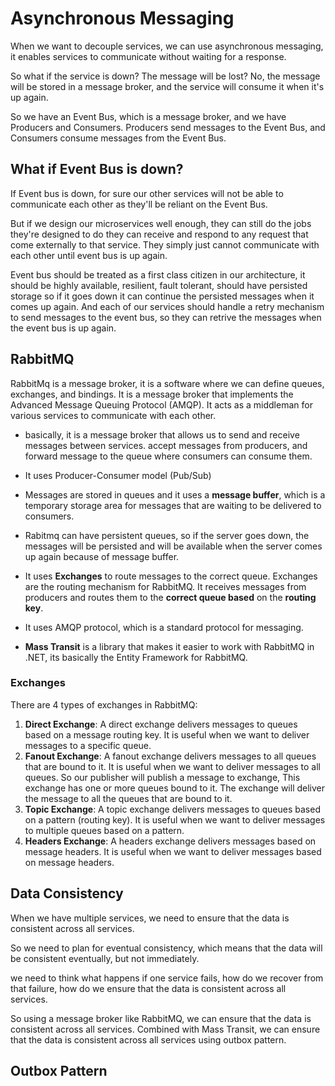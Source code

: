 # Asynchronous Messaging

When we want to decouple services, we can use asynchronous messaging, it enables services to communicate without waiting for a response.

So what if the service is down? The message will be lost? No, the message will be stored in a message broker, and the service will consume it when it's up again.

So we have an Event Bus, which is a message broker, and we have Producers and Consumers. Producers send messages to the Event Bus, and Consumers consume messages from the Event Bus.

## What if Event Bus is down?

If Event bus is down, for sure our other services will not be able to communicate each other as they'll be reliant on the Event Bus.

But if we design our microservices well enough, they can still do the jobs they're designed to do they can receive and respond to any request that come externally to that service. They simply just cannot communicate with each other until event bus is up again.

Event bus should be treated as a first class citizen in our architecture, it should be highly available, resilient, fault tolerant, should have persisted storage so if it goes down it can continue the persisted messages when it comes up again. And each of our services should handle a retry mechanism to send messages to the event bus, so they can retrive the messages when the event bus is up again.

## RabbitMQ

RabbitMq is a message broker, it is a software where we can define queues, exchanges, and bindings. It is a message broker that implements the Advanced Message Queuing Protocol (AMQP). It acts as a middleman for various services to communicate with each other.

- basically, it is a message broker that allows us to send and receive messages between services. accept messages from producers, and forward message to the queue where consumers can consume them.

- It uses Producer-Consumer model (Pub/Sub)
- Messages are stored in queues and it uses a **message buffer**, which is a temporary storage area for messages that are waiting to be delivered to consumers.
- Rabitmq can have persistent queues, so if the server goes down, the messages will be persisted and will be available when the server comes up again because of message buffer.
- It uses **Exchanges** to route messages to the correct queue. Exchanges are the routing mechanism for RabbitMQ. It receives messages from producers and routes them to the **correct queue based** on the **routing key**.
- It uses AMQP protocol, which is a standard protocol for messaging.
- **Mass Transit** is a library that makes it easier to work with RabbitMQ in .NET, its basically the Entity Framework for RabbitMQ.

### Exchanges

There are 4 types of exchanges in RabbitMQ:

1. **Direct Exchange**: A direct exchange delivers messages to queues based on a message routing key. It is useful when we want to deliver messages to a specific queue.
2. **Fanout Exchange**: A fanout exchange delivers messages to all queues that are bound to it. It is useful when we want to deliver messages to all queues. So our publisher will publish a message to exchange, This exchange has one or more queues bound to it. The exchange will deliver the message to all the queues that are bound to it.
3. **Topic Exchange**: A topic exchange delivers messages to queues based on a pattern (routing key). It is useful when we want to deliver messages to multiple queues based on a pattern.
4. **Headers Exchange**: A headers exchange delivers messages based on message headers. It is useful when we want to deliver messages based on message headers.

## Data Consistency

When we have multiple services, we need to ensure that the data is consistent across all services.

So we need to plan for eventual consistency, which means that the data will be consistent eventually, but not immediately.

we need to think what happens if one service fails, how do we recover from that failure, how do we ensure that the data is consistent across all services.

So using a message broker like RabbitMQ, we can ensure that the data is consistent across all services. Combined with Mass Transit, we can ensure that the data is consistent across all services using outbox pattern.

## Outbox Pattern
